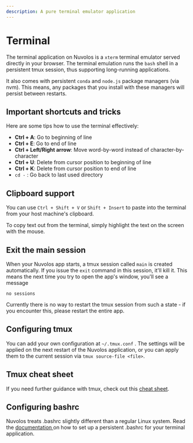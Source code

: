```yaml
---
description: A pure terminal emulator application
---
```


# Terminal

The terminal application on Nuvolos is a `xterm` terminal emulator served directly in your browser. The terminal emulation runs the `bash` shell in a persistent tmux session, thus supporting long-running applications.

It also comes with persistent `conda` and `node.js` package managers (via nvm). This means, any packages that you install with these managers will persist between restarts.

## Important shortcuts and tricks

Here are some tips how to use the terminal effectively:

* **Ctrl + A**: Go to beginning of line
* **Ctrl + E**: Go to end of line
* **Ctrl + Left/Right arrow**: Move word-by-word instead of character-by-character
* **Ctrl + U**: Delete from cursor position to beginning of line
* **Ctrl + K**: Delete from cursor position to end of line
* `cd -` : Go back to last used directory

## Clipboard support

You can use `Ctrl + Shift + V` or `Shift + Insert` to paste into the terminal from your host machine's clipboard.

To copy text out from the terminal, simply highlight the text on the screen with the mouse.

## Exit the main session

When your Nuvolos app starts, a tmux session called `main` is created automatically. If you issue the `exit` command in this session, it'll kill it. This means the next time you try to open the app's window, you'll see a message

```
no sessions
```

&#x20;Currently there is no way to restart the tmux session from such a state - if you encounter this, please restart the entire app.

## Configuring tmux

You can add your own configuration at `~/.tmux.conf` . The settings will be applied on the next restart of the Nuvolos application, or you can apply them to the current session via `tmux source-file <file>`.

## Tmux cheat sheet

If you need further guidance with tmux, check out this [cheat sheet](https://phoenixnap.com/kb/tmux-cheat-sheet).

## Configuring bashrc

Nuvolos treats .bashrc slightly different than a regular Linux system. Read the [documentation ](../../features/applications/create-a-persistent-.bashrc.md)on how to set up a persistent .bashrc for your terminal application.
